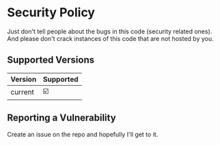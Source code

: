# Security Policy
Just don't tell people about the bugs in this code (security related ones). 
And please don't crack instances of this code that are not hosted by you.
## Supported Versions
| Version | Supported          |
| ------- | ------------------ |
| current   | ☑️ |


## Reporting a Vulnerability
Create an issue on the repo and hopefully I'll get to it.
